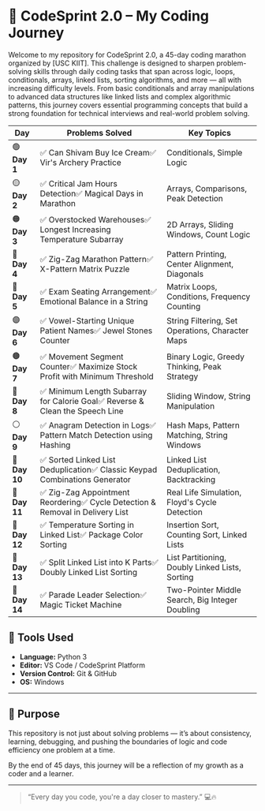 # 🚀 CodeSprint 2.0 – My Coding Journey

Welcome to my repository for CodeSprint 2.0, a 45-day coding marathon organized by [USC KIIT]. This challenge is designed to sharpen problem-solving skills through daily coding tasks that span across logic, loops, conditionals, arrays, linked lists, sorting algorithms, and more — all with increasing difficulty levels. From basic conditionals and array manipulations to advanced data structures like linked lists and complex algorithmic patterns, this journey covers essential programming concepts that build a strong foundation for technical interviews and real-world problem solving.

| Day           | Problems Solved                                                                  | Key Topics                                       |
| ------------- | -------------------------------------------------------------------------------- | ------------------------------------------------ |
| 🟢 **Day 1**  | ✅ Can Shivam Buy Ice Cream✅ Vir's Archery Practice                           | Conditionals, Simple Logic                       |
| 🟡 **Day 2**  | ✅ Critical Jam Hours Detection✅ Magical Days in Marathon                     | Arrays, Comparisons, Peak Detection              |
| 🟠 **Day 3**  | ✅ Overstocked Warehouses✅ Longest Increasing Temperature Subarray            | 2D Arrays, Sliding Windows, Count Logic          |
| 🔷 **Day 4**  | ✅ Zig-Zag Marathon Pattern✅ X-Pattern Matrix Puzzle                          | Pattern Printing, Center Alignment, Diagonals    |
| 🔵 **Day 5**  | ✅ Exam Seating Arrangement✅ Emotional Balance in a String                    | Matrix Loops, Conditions, Frequency Counting     |
| 🟣 **Day 6**  | ✅ Vowel-Starting Unique Patient Names✅ Jewel Stones Counter                  | String Filtering, Set Operations, Character Maps |
| 🟤 **Day 7**  | ✅ Movement Segment Counter✅ Maximize Stock Profit with Minimum Threshold     | Binary Logic, Greedy Thinking, Peak Strategy     |
| 🔶 **Day 8**  | ✅ Minimum Length Subarray for Calorie Goal✅ Reverse & Clean the Speech Line  | Sliding Window, String Manipulation              |
| ⚪ **Day 9**   | ✅ Anagram Detection in Logs✅ Pattern Match Detection using Hashing           | Hash Maps, Pattern Matching, String Windows      |
| 🧿 **Day 10** | ✅ Sorted Linked List Deduplication✅ Classic Keypad Combinations Generator    | Linked List Deduplication, Backtracking          |
| 🧩 **Day 11** | ✅ Zig-Zag Appointment Reordering✅ Cycle Detection & Removal in Delivery List | Real Life Simulation, Floyd's Cycle Detection    |
| 🎯 **Day 12** | ✅ Temperature Sorting in Linked List✅ Package Color Sorting                  | Insertion Sort, Counting Sort, Linked Lists      |
| 🎪 **Day 13** | ✅ Split Linked List into K Parts✅ Doubly Linked List Sorting                 | List Partitioning, Doubly Linked Lists, Sorting  |
| 🎡 **Day 14** | ✅ Parade Leader Selection✅ Magic Ticket Machine                              | Two-Pointer Middle Search, Big Integer Doubling  |

## 🔧 Tools Used

- **Language:** Python 3  
- **Editor:** VS Code / CodeSprint Platform  
- **Version Control:** Git & GitHub  
- **OS:** Windows

---

## 🎯 Purpose

This repository is not just about solving problems — it’s about consistency, learning, debugging, and pushing the boundaries of logic and code efficiency one problem at a time.

By the end of 45 days, this journey will be a reflection of my growth as a coder and a learner.

---

> “Every day you code, you're a day closer to mastery.” 💻🔥
